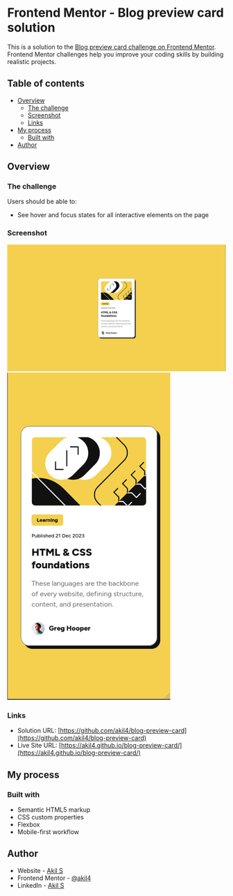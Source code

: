 # Frontend Mentor - Blog preview card solution

This is a solution to the [Blog preview card challenge on Frontend Mentor](https://www.frontendmentor.io/challenges/blog-preview-card-ckPaj01IcS). Frontend Mentor challenges help you improve your coding skills by building realistic projects. 

## Table of contents

- [Overview](#overview)
  - [The challenge](#the-challenge)
  - [Screenshot](#screenshot)
  - [Links](#links)
- [My process](#my-process)
  - [Built with](#built-with)
- [Author](#author)

## Overview

### The challenge

Users should be able to:

- See hover and focus states for all interactive elements on the page

### Screenshot

![Desktop Screenshot](./assets/images/desktop-test.png)
![Mobile Screenshot](./assets/images/mobile-test.png)

### Links

- Solution URL: [https://github.com/akil4/blog-preview-card](https://github.com/akil4/blog-preview-card)
- Live Site URL: [https://akil4.github.io/blog-preview-card/](https://akil4.github.io/blog-preview-card/)

## My process

### Built with

- Semantic HTML5 markup
- CSS custom properties
- Flexbox
- Mobile-first workflow

## Author

- Website - [Akil S](https://akil4.vercel.app)
- Frontend Mentor - [@akil4](https://www.frontendmentor.io/profile/akil4)
- LinkedIn - [Akil S](https://www.linkedin.com/in/akil4/)
